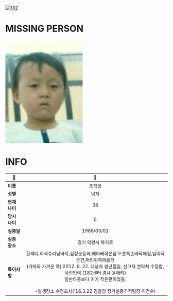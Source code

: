 [![182](https://img.shields.io/badge/%EC%8B%A4%EC%A2%85%EC%8B%A0%EA%B3%A0%EB%8A%94%20%EA%B5%AD%EB%B2%88%EC%97%86%EC%9D%B4-182-blue)](http://safe182.go.kr/index.do)

# MISSING PERSON

<img src="./missing_person.jpg">

# INFO

|🔑|💎|
|--|:--:|
|**이름**|조학성|
|**성별**|남자|
|**현재 나이**|38|
|**당시 나이**|5|
|**실종일**|1988/03/01|
|**실종 장소**|경기 의왕시 복지로 |
|**특이사항**|흰색티,회색츄리닝바지,검정운동화,배아래작은점 오른쪽손바닥에점,입이작은편,머리왼쪽에흉터</br>(가마와 가까운 쪽) 2012. 8. 22. 대상자 생년월일, 신고자 연락처 수정함, 사진입력 (182센터 경사 윤애리)</br>일반아동보다 키가 작은편이었음.</br></br>-발생장소 수정조치('16.3.22 경찰청 장기실종추적팀장 이건수)|
